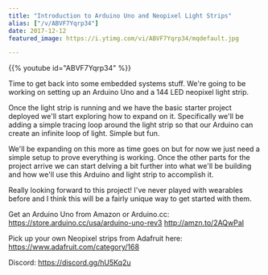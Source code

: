 ```yaml
---
title: "Introduction to Arduino Uno and Neopixel Light Strips"
alias: ["/v/ABVF7Yqrp34"]
date: 2017-12-12
featured_image: https://i.ytimg.com/vi/ABVF7Yqrp34/mqdefault.jpg

---
```


{{% youtube id="ABVF7Yqrp34" %}}

Time to get back into some embedded systems stuff. We're going to be working on setting up an Arduino Uno and a 144 LED neopixel light strip.

Once the light strip is running and we have the basic starter project deployed we'll start exploring how to expand on it. Specifically we'll be adding a simple tracing loop around the light strip so that our Arduino can create an infinite loop of light. Simple but fun.

We'll be expanding on this more as time goes on but for now we just need a simple setup to prove everything is working. Once the other parts for the project arrive we can start delving a bit further into what we'll be building and how we'll use this Arduino and light strip to accomplish it.

Really looking forward to this project! I've never played with wearables before and I think this will be a fairly unique way to get started with them.

Get an Arduino Uno from Amazon or Arduino.cc:
https://store.arduino.cc/usa/arduino-uno-rev3
http://amzn.to/2AQwPaI

Pick up your own Neopixel strips from Adafruit here: https://www.adafruit.com/category/168

Discord: https://discord.gg/hU5Kq2u